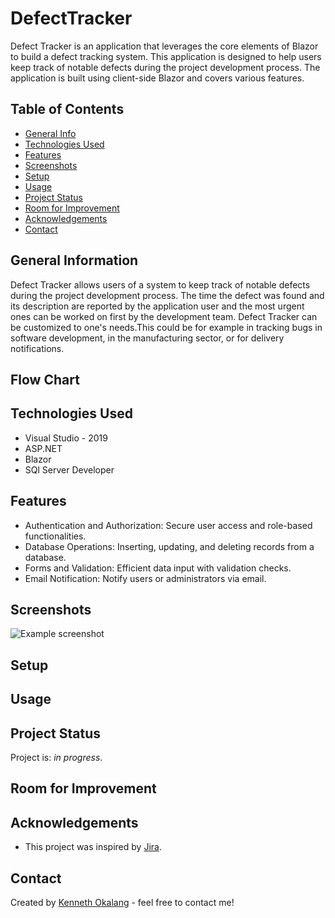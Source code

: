 # DefectTracker
Defect Tracker is an application that leverages the core elements of Blazor to build a defect tracking system. This application is designed to help users keep track of notable defects during the project development process. The application is built using client-side Blazor and covers various features.

## Table of Contents
* [General Info](#general-information)
* [Technologies Used](#technologies-used)
* [Features](#features)
* [Screenshots](#screenshots)
* [Setup](#setup)
* [Usage](#usage)
* [Project Status](#project-status)
* [Room for Improvement](#room-for-improvement)
* [Acknowledgements](#acknowledgements)
* [Contact](#contact)
<!-- * [License](#license) -->


## General Information
 Defect Tracker allows users of a system to keep track of notable defects during the project development process.
 The time the defect was found and its description are reported by the application user and the most urgent ones can be worked on first by the development team.  Defect Tracker can be customized to one's needs.This could be for example in tracking bugs in software development, in the manufacturing sector, or for delivery notifications.

## Flow Chart
 
## Technologies Used
- Visual Studio - 2019
- ASP.NET 
- Blazor
- SQl Server Developer

## Features
- Authentication and Authorization: Secure user access and role-based functionalities.
- Database Operations: Inserting, updating, and deleting records from a database.
- Forms and Validation: Efficient data input with validation checks.
- Email Notification: Notify users or administrators via email.

## Screenshots
![Example screenshot](./img/screenshot.png)
<!-- If you have screenshots you'd like to share, include them here. -->

## Setup

## Usage
## Project Status
Project is: _in progress_.


## Room for Improvement



## Acknowledgements

- This project was inspired by [Jira](https://www.atlassian.com/software/jira). 



## Contact
Created by [Kenneth Okalang](backendinsight.com) - feel free to contact me!


<!-- Optional -->
<!-- ## License -->
<!-- This project is open source and available under the [... License](). -->

<!-- You don't have to include all sections - just the one's relevant to your project -->





